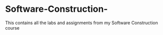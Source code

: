# Software-Construction-
This contains all the labs and assignments from my Software Construction course 
